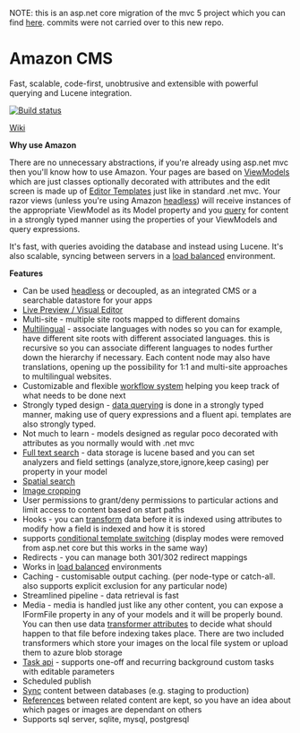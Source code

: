 NOTE: this is an asp.net core migration of the mvc 5 project which you can find [here](https://github.com/yohsii/puck). commits were not carried over to this new repo.

# Amazon CMS
Fast, scalable, code-first, unobtrusive and extensible with powerful querying and Lucene integration.

[![Build status](https://ci.appveyor.com/api/projects/status/7d984nlou8fxw0hq?svg=true)](https://ci.appveyor.com/project/yohsii/puck-core)

[Wiki](https://github.com/yohsii/puck-core/wiki)

**Why use Amazon**

There are no unnecessary abstractions, if you're already using asp.net mvc then you'll know how to use Amazon. Your pages are based on [ViewModels](https://github.com/yohsii/puck-core/wiki/Creating-ViewModels) which are just classes optionally decorated with attributes and the edit screen is made up of [Editor Templates](https://github.com/yohsii/puck-core/wiki/Editor-templates) just like in standard .net mvc. Your razor views (unless you're using Amazon [headless](https://github.com/yohsii/puck-core/wiki/Working-with-a-Headless-approach)) will receive instances of the appropriate ViewModel as its Model property and you [query](https://github.com/yohsii/puck-core/wiki/Querying-for-content) for content in a strongly typed manner using the properties of your ViewModels and query expressions.

It's fast, with queries avoiding the database and instead using Lucene. It's also scalable, syncing between servers in a [load balanced](https://github.com/yohsii/puck-core/wiki/Load-Balancing) environment.

**Features**

- Can be used [headless](https://github.com/yohsii/puck-core/wiki/Working-with-a-Headless-approach) or decoupled, as an integrated CMS or a searchable datastore for your apps
- [Live Preview / Visual Editor](https://github.com/yohsii/puck-core/wiki/Live-Preview,-Visual-Editor)
- Multi-site - multiple site roots mapped to different domains
- [Multilingual](https://github.com/yohsii/puck-core/wiki/Multilingual-support) - associate languages with nodes so you can for example, have different site roots with different associated languages. this is recursive so you can associate different languages to nodes further down the hierarchy if necessary. Each content node may also have translations, opening up the possibility for 1:1 and multi-site approaches to multilingual websites.
- Customizable and flexible [workflow system](https://github.com/yohsii/puck-core/wiki/Setting-up-custom-workflows) helping you keep track of what needs to be done next
- Strongly typed design - [data querying](https://github.com/yohsii/puck-core/wiki/Querying-for-content) is done in a strongly typed manner, making use of query expressions and a fluent api. templates are also strongly typed.
- Not much to learn - models designed as regular poco decorated with attributes as you normally would with .net mvc
- [Full text search](https://github.com/yohsii/puck-core/wiki/Querying-for-content) - data storage is lucene based and you can set analyzers and field settings (analyze,store,ignore,keep casing) per property in your model
- [Spatial search](https://github.com/yohsii/puck-core/wiki/Querying-for-content#geo-queries)
- [Image cropping](https://www.youtube.com/watch?v=jlPDws8L_FE&t=1s)
- User permissions to grant/deny permissions to particular actions and limit access to content based on start paths
- Hooks - you can [transform](https://github.com/yohsii/puck-core/wiki/Handling-Images-and-Files-with-property-Transformers) data before it is indexed using attributes to modify how a field is indexed and how it is stored
- supports [conditional template switching](https://github.com/yohsii/puck-core/wiki/Display-Modes) (display modes were removed from asp.net core but this works in the same way)
- Redirects - you can manage both 301/302 redirect mappings
- Works in [load balanced](https://github.com/yohsii/puck-core/wiki/Load-Balancing) environments
- Caching - customisable output caching. (per node-type or catch-all. also supports explicit exclusion for any particular node)
- Streamlined pipeline - data retrieval is fast
- Media - media is handled just like any other content, you can expose a IFormFile property in any of your models and it will be properly bound. You can then use data [transformer attributes](https://github.com/yohsii/puck-core/wiki/Handling-Images-and-Files-with-property-Transformers) to decide what should happen to that file before indexing takes place. There are two included transformers which store your images on the local file system or upload them to azure blob storage
- [Task api](https://github.com/yohsii/puck-core/wiki/Background-tasks) - supports one-off and recurring background custom tasks with editable parameters
- Scheduled publish
- [Sync](https://github.com/yohsii/puck-core/wiki/Syncing-content-between-different-databases) content between databases (e.g. staging to production)
- [References](https://github.com/yohsii/puck-core/wiki/Keeping-references-between-pages-to-track-dependencies-of-content) between related content are kept, so you have an idea about which pages or images are dependant on others
- Supports sql server, sqlite, mysql, postgresql

